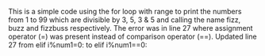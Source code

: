 This is a simple code using the for loop with range to print the numbers from 1 to 99 which are divisible by 3, 5, 3 & 5 and calling the name fizz, buzz and fizzbuss respectively.
The error was in line 27 where assignment operator (=) was present instead of comparison operator (==).
Updated line 27 from elif i%num1=0: to elif i%num1==0: